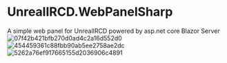 # UnrealIRCD.WebPanelSharp
A simple web panel for UnrealIRCD powered by asp.net core Blazor Server
![07f42b421bfb270d0ad4c2a16d552d0](https://github.com/hejiajun107/UnrealIRCD.WebPanelSharp/assets/27407855/4eacf08c-c9b6-400f-b131-1578c4999e58)
![454459361c88fbb90ab5ee2758ae2dc](https://github.com/hejiajun107/UnrealIRCD.WebPanelSharp/assets/27407855/5dbbb6cc-02ce-4edf-b7e9-3f5f471d5dae)
![5262a76ef917665155d2036906c4891](https://github.com/hejiajun107/UnrealIRCD.WebPanelSharp/assets/27407855/b9bc4b78-555e-40fe-837d-9d908351d8ae)
